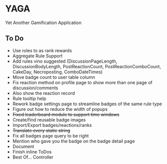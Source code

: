 # YAGA
Yet Another Gamification Application

## To Do

* Use roles to as rank rewards
* Aggregate Rule Support
* Add rules vino suggested (DiscussionPageLength, DiscussionBodyLength, PostReactionCount, PostReactionComboCount, CakeDay, Necroposting, ComboDateTimes)
* Move badge count to user table column
* Fix reaction method on profile page to show more than one page of discussion/comments
* Also show the reaction record
* Rule tooltip help
* Rework badge settings page to streamline badges of the same rule type
* Figure out how to reduce the width of popups
* ~~Fixed leaderboard module to support time windows~~
* Create/find reusable badge images
* Import/Export badges/reactions/ranks
* ~~Translate every static string~~
* Fix all badges page query to be right
* Mention who gave you the badge on the badge detail page
* Document
* Finish inline ToDos
* Best Of... Controller
